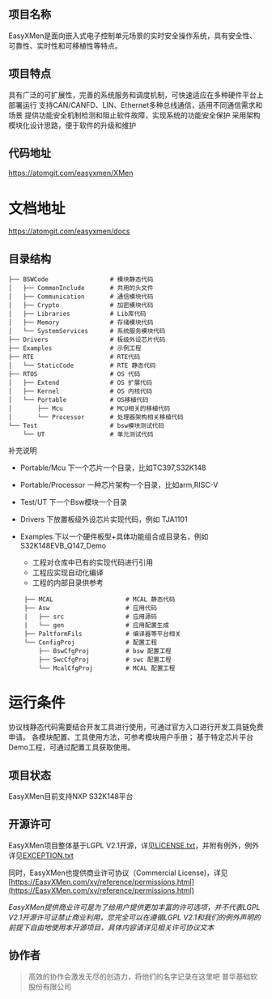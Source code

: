 ## 项目名称

EasyXMen是面向嵌入式电子控制单元场景的实时安全操作系统，具有安全性、可靠性、实时性和可移植性等特点。

## 项目特点

具有广泛的可扩展性，完善的系统服务和调度机制，可快速适应在多种硬件平台上部署运行
支持CAN/CANFD、LIN、Ethernet多种总线通信，适用不同通信需求和场景
提供功能安全机制检测和阻止软件故障，实现系统的功能安全保护
采用架构模块化设计思路，便于软件的升级和维护

## 代码地址

https://atomgit.com/easyxmen/XMen

# 文档地址

https://atomgit.com/easyxmen/docs

## 目录结构

```
├── BSWCode                 # 模块静态代码
│   ├── CommonInclude       # 共用的头文件
│   ├── Communication       # 通信模块代码
│   ├── Crypto              # 加密模块代码
│   ├── Libraries           # Lib库代码
│   ├── Memory              # 存储模块代码
│   └── SystemServices      # 系统服务模块代码
├── Drivers                 # 板级外设芯片代码
├── Examples                # 示例工程
├── RTE                     # RTE代码
│   └── StaticCode          # RTE 静态代码
├── RTOS                    # OS 代码
│   ├── Extend              # OS 扩展代码
│   ├── Kernel              # OS 内核代码
│   └── Portable            # OS移植代码
│       ├── Mcu             # MCU相关的移植代码
│       └── Processor       # 处理器架构相关移植代码
└── Test                    # bsw模块测试代码
    └── UT                  # 单元测试代码
```

补充说明

- Portable/Mcu 下一个芯片一个目录，比如TC397,S32K148
- Portable/Processor 一种芯片架构一个目录，比如arm,RISC-V
- Test/UT 下一个Bsw模块一个目录
- Drivers 下放置板级外设芯片实现代码，例如 TJA1101
- Examples 下以一个硬件板型+具体功能组合成目录名，例如S32K148EVB_Q147_Demo

  - 工程对仓库中已有的实现代码进行引用
  - 工程应实现自动化编译
  - 工程的内部目录供参考

  ```log
   ├── MCAL                    # MCAL 静态代码
   ├── Asw                     # 应用代码
   |   ├── src                 # 应用源码
   |   └── gen                 # 应用配置生成
   ├── PaltformFils            # 编译器等平台相关
   └── ConfigProj              # 配置工程
       ├── BswCfgProj          # bsw 配置工程
       ├── SwcCfgProj          # swc 配置工程
       └── McalCfgProj         # MCAL 配置工程
  ```

# 运行条件

协议栈静态代码需要结合开发工具进行使用，可通过官方入口进行开发工具链免费申请。 各模块配置、工具使用方法，可参考模块用户手册； 基于特定芯片平台Demo工程，可通过配置工具获取使用。

## 项目状态

EasyXMen目前支持NXP S32K148平台

## 开源许可

EasyXMen项目整体基于LGPL V2.1开源，详见[LICENSE.txt](./LICENSE.txt)，并附有例外，例外详见[EXCEPTION.txt](./EXCEPTION.txt)

同时，EasyXMen也提供商业许可协议（Commercial License)，详见[https://EasyXMen.com/xy/reference/permissions.html](https://EasyXMen.com/xy/reference/permissions.html)

_EasyXMen提供商业许可是为了给用户提供更加丰富的许可选项，并不代表LGPL V2.1开源许可证禁止商业利用，您完全可以在遵循LGPL V2.1和我们的例外声明的前提下自由地使用本开源项目，具体内容请详见相关许可协议文本_

## 协作者

> 高效的协作会激发无尽的创造力，将他们的名字记录在这里吧
> 普华基础软股份有限公司
